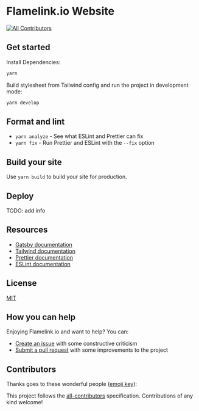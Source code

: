 # Flamelink.io Website

[![All Contributors](https://img.shields.io/badge/all_contributors-1-orange.svg?style=flat-square)](#contributors)

## Get started

Install Dependencies:

```sh
yarn
```

Build stylesheet from Tailwind config and run the project in development mode:

```sh
yarn develop
```

## Format and lint

- `yarn analyze` - See what ESLint and Prettier can fix
- `yarn fix` - Run Prettier and ESLint with the `--fix` option

## Build your site

Use `yarn build` to build your site for production.

## Deploy

TODO: add info

## Resources

- [Gatsby documentation](https://www.gatsbyjs.org/docs/)
- [Tailwind documentation](https://tailwindcss.com/docs/what-is-tailwind/)
- [Prettier documentation](https://prettier.io/docs/en/index.html)
- [ESLint documentation](https://eslint.org/docs/user-guide/configuring)

## License

[MIT](https://github.com/flamelink/flamelink-website/blob/master/LICENSE.md)

## How you can help

Enjoying Flamelink.io and want to help? You can:

- [Create an issue](https://github.com/flamelink/flamelink-website/issues/new) with some constructive criticism
- [Submit a pull request](https://github.com/flamelink/flamelink-website/compare) with some improvements to the project

## Contributors

Thanks goes to these wonderful people ([emoji key](https://allcontributors.org/docs/en/emoji-key)):

<!-- ALL-CONTRIBUTORS-LIST:START - Do not remove or modify this section -->
<!-- prettier-ignore -->
<!-- ALL-CONTRIBUTORS-LIST:END -->

This project follows the [all-contributors](https://github.com/all-contributors/all-contributors) specification. Contributions of any kind welcome!
